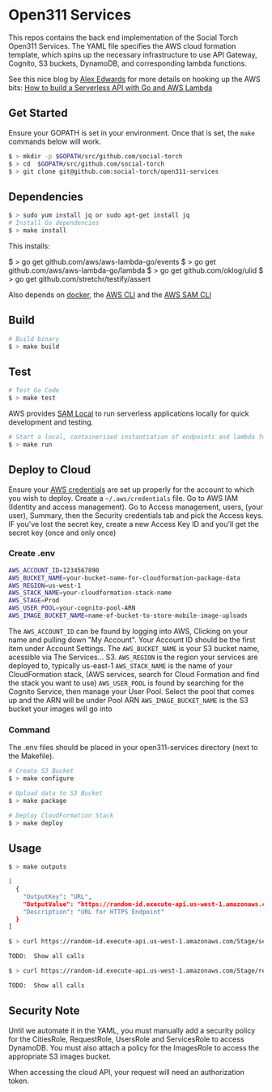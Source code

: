 # Open311 Services

This repos contains the back end implementation of the Social Torch Open311 Services.  The YAML file specifies the AWS cloud formation template, which spins up the necessary infrastructure to use API Gateway, Cognito, S3 buckets, DynamoDB, and corresponding lambda functions.

See this nice blog by [Alex Edwards](https://www.alexedwards.net/) for more details on hooking up the AWS bits: [How to build a Serverless API with Go and AWS Lambda](https://www.alexedwards.net/blog/serverless-api-with-go-and-aws-lambda)

## Get Started

Ensure your GOPATH is set in your environment. Once that is set, the `make` commands below will work.

```bash
$ > mkdir -p $GOPATH/src/github.com/social-torch
$ > cd  $GOPATH/src/github.com/social-torch
$ > git clone git@github.com:social-torch/open311-services
```

## Dependencies

```bash
$ > sudo yum install jq or sudo apt-get install jq
# Install Go dependencies
$ > make install
```
This installs:

$ > go get github.com/aws/aws-lambda-go/events
$ > go get github.com/aws/aws-lambda-go/lambda
$ > go get github.com/oklog/ulid
$ > go get github.com/stretchr/testify/assert


Also depends on [docker](https://docs.docker.com/v17.09/engine/installation/), the [AWS CLI](https://docs.aws.amazon.com/cli/latest/userguide/install-linux.html) and the [AWS SAM CLI](https://docs.aws.amazon.com/serverless-application-model/latest/developerguide/serverless-sam-cli-install.html)

## Build

```bash
# Build binary
$ > make build
```

## Test

```bash
# Test Go Code
$ > make test
```

AWS provides [SAM Local](https://docs.aws.amazon.com/serverless-application-model/latest/developerguide/sam-cli-command-reference-sam-local-start-api.html) to run serverless applications locally for quick development and testing.

```bash
# Start a local, containerized instantiation of endpoints and lambda functions
$ > make run
```

## Deploy to Cloud

Ensure your [AWS credentials](https://docs.aws.amazon.com/sdk-for-go/v1/developer-guide/configuring-sdk.html) are set up properly for the account to which you wish to deploy. Create a `~/.aws/credentials` file. Go to AWS IAM (Identity and access management). Go to Access management, users, (your user), Summary, then the Security credentials tab and pick the Access keys. IF you've lost the secret key, create a new Access Key ID and you'll get the secret key (once and only once)

### Create .env

```bash
AWS_ACCOUNT_ID=1234567890
AWS_BUCKET_NAME=your-bucket-name-for-cloudformation-package-data
AWS_REGION=us-west-1
AWS_STACK_NAME=your-cloudformation-stack-name
AWS_STAGE=Prod
AWS_USER_POOL=your-cognito-pool-ARN
AWS_IMAGE_BUCKET_NAME=name-of-bucket-to-store-mobile-image-uploads
```

The `AWS_ACCOUNT_ID` can be found by logging into AWS, Clicking on your name and pulling down "My Account". Your Account ID should be the first item under Account Settings.
The `AWS_BUCKET_NAME` is your S3 bucket name, acessible via The Services... S3. 
`AWS_REGION` is the region your services are deployed to, typically us-east-1
`AWS_STACK_NAME` is the name of your CloudFormation stack, (AWS services, search for Cloud Formation and find the stack you want to use)
`AWS_USER_POOL` is found by searching for the Cognito Service, then manage your User Pool. Select the pool that comes up and the ARN will be under Pool ARN
`AWS_IMAGE_BUCKET_NAME` is the S3 bucket your images will go into

### Command
The .env files should be placed in your open311-services directory (next to the Makefile).

```bash
# Create S3 Bucket
$ > make configure

# Upload data to S3 Bucket
$ > make package

# Deploy CloudFormation Stack
$ > make deploy
```

## Usage

```bash
$ > make outputs

[
  {
    "OutputKey": "URL",
    "OutputValue": "https://random-id.execute-api.us-west-1.amazonaws.com/Prod",
    "Description": "URL for HTTPS Endpoint"
  }
]

$ > curl https://random-id.execute-api.us-west-1.amazonaws.com/Stage/services

TODO:  Show all calls

$ > curl https://random-id.execute-api.us-west-1.amazonaws.com/Stage/requests

TODO:  Show all calls
```

## Security Note

Until we automate it in the YAML, you must manually add a security policy for the CitiesRole, RequestRole, UsersRole and ServicesRole to access DynamoDB. You must also attach a policy for the ImagesRole to access the appropriate S3 images bucket.

When accessing the cloud API, your request will need an authorization token.
